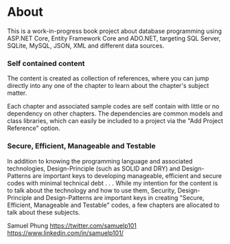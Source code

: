 # About

This is a work-in-progress book project about database programming using ASP.NET Core, Entity Framework Core and ADO.NET, targeting SQL Server, SQLite, MySQL, JSON, XML and different data sources.

### Self contained content

The content is created as collection of references, where you can jump directly into any one of the chapter to learn about the chapter's subject matter.  

Each chapter and associated sample codes are self contain with little or no dependency on other chapters.  The dependencies are common models and class libraries, which can easily be included to a project via the "Add Project Reference" option. 

### Secure, Efficient, Manageable and Testable

In addition to knowing the programming language and associated technologies, Design-Principle (such as SOLID and DRY) and  Design-Patterns are important keys to developing manageable, efficient and secure codes with minimal technical debt . . .  While my intention for the content is to talk about the technology and how to use them, Security, Design-Principle and Design-Patterns are important keys in creating "Secure, Efficient, Manageable and Testable" codes, a few chapters are allocated to talk about these subjects. 


Samuel Phung 
https://twitter.com/samuelp101 
https://www.linkedin.com/in/samuelp101/



